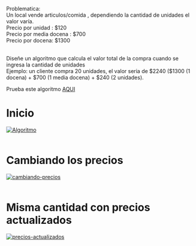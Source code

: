 Problematica:
<br>
Un local vende articulos/comida , dependiendo la cantidad de unidades el valor varía.
<br>
Precio por unidad : $120
<br>
Precio por media docena : $700
<br>
Precio por docena: $1300

<br>
Diseñe un algoritmo que calcula el valor total de la compra cuando se ingresa la cantidad de unidades
<br>
Ejemplo: un cliente compra 20 unidades, el valor seria de $2240 ($1300 (1 docena) + $700 (1 media docena) + $240 (2 unidades).
<br>

Prueba este algoritmo <a href="https://precios-por-promocion.herokuapp.com/" target="_blank">AQUI</a>

# Inicio

<a href="https://postimg.cc/Hc2s4fkR" target="_blank"><img src="https://i.postimg.cc/903RV25m/Algoritmo.png" alt="Algoritmo"/></a><br/><br/>

# Cambiando los precios
<a href="https://postimg.cc/D4wfCBWZ" target="_blank"><img src="https://i.postimg.cc/cCQKLz0Q/cambiando-precios.png" alt="cambiando-precios"/></a><br/><br/>

# Misma cantidad con precios actualizados
<a href="https://postimg.cc/s1j2DDnr" target="_blank"><img src="https://i.postimg.cc/NGT2DKm5/precios-actualizados.png" alt="precios-actualizados"/></a><br/><br/>

